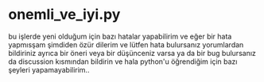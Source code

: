 # onemli_ve_iyi.py
bu işlerde yeni olduğum için bazı hatalar yapabilirim ve eğer bir hata yapmısşam şimdiden özür dilerim ve lütfen hata bulursanız yorumlardan bildiriniz ayrıca bir öneri veya bir düşünceniz varsa ya da bir bug bulursanız da discussion kısmından bildirin ve hala python'u öğrendiğim için bazı şeyleri yapamayabilirim..
